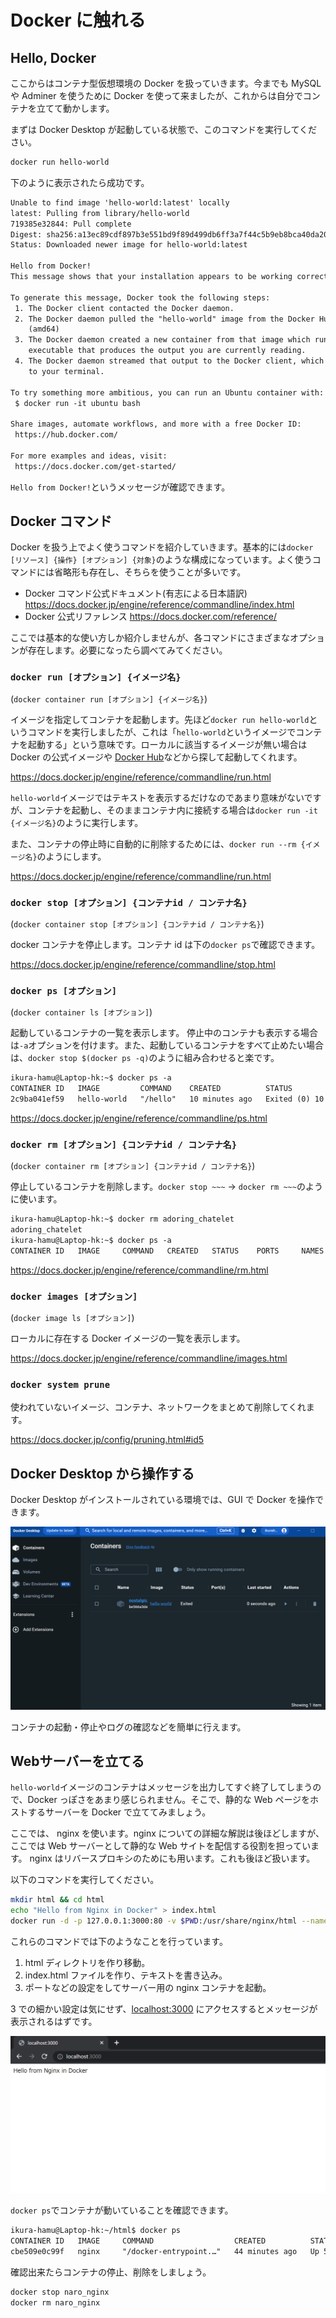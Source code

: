 # Docker に触れる

## Hello, Docker

ここからはコンテナ型仮想環境の Docker を扱っていきます。今までも MySQL や Adminer を使うために Docker を使って来ましたが、これからは自分でコンテナを立てて動かします。

まずは Docker Desktop が起動している状態で、このコマンドを実行してください。

```sh
docker run hello-world
```

下のように表示されたら成功です。

```txt
Unable to find image 'hello-world:latest' locally
latest: Pulling from library/hello-world
719385e32844: Pull complete
Digest: sha256:a13ec89cdf897b3e551bd9f89d499db6ff3a7f44c5b9eb8bca40da20eb4ea1fa
Status: Downloaded newer image for hello-world:latest

Hello from Docker!
This message shows that your installation appears to be working correctly.

To generate this message, Docker took the following steps:
 1. The Docker client contacted the Docker daemon.
 2. The Docker daemon pulled the "hello-world" image from the Docker Hub.
    (amd64)
 3. The Docker daemon created a new container from that image which runs the
    executable that produces the output you are currently reading.
 4. The Docker daemon streamed that output to the Docker client, which sent it
    to your terminal.

To try something more ambitious, you can run an Ubuntu container with:
 $ docker run -it ubuntu bash

Share images, automate workflows, and more with a free Docker ID:
 https://hub.docker.com/

For more examples and ideas, visit:
 https://docs.docker.com/get-started/
```

`Hello from Docker!`というメッセージが確認できます。

## Docker コマンド

Docker を扱う上でよく使うコマンドを紹介していきます。基本的には`docker [リソース] {操作} [オプション] {対象}`のような構成になっています。よく使うコマンドには省略形も存在し、そちらを使うことが多いです。

- Docker コマンド公式ドキュメント(有志による日本語訳) https://docs.docker.jp/engine/reference/commandline/index.html
- Docker 公式リファレンス https://docs.docker.com/reference/

ここでは基本的な使い方しか紹介しませんが、各コマンドにさまざまなオプションが存在します。必要になったら調べてみてください。

### `docker run [オプション] {イメージ名}`

(`docker container run [オプション] {イメージ名}`)

イメージを指定してコンテナを起動します。先ほど`docker run hello-world`というコマンドを実行しましたが、これは「`hello-world`というイメージでコンテナを起動する」という意味です。ローカルに該当するイメージが無い場合は Docker の公式イメージや [Docker Hub](https://hub.docker.com/)などから探して起動してくれます。

https://docs.docker.jp/engine/reference/commandline/run.html

`hello-world`イメージではテキストを表示するだけなのであまり意味がないですが、コンテナを起動し、そのままコンテナ内に接続する場合は`docker run -it {イメージ名}`のように実行します。

また、コンテナの停止時に自動的に削除するためには、`docker run --rm {イメージ名}`のようにします。

https://docs.docker.jp/engine/reference/commandline/run.html

### `docker stop [オプション] {コンテナid / コンテナ名}`

(`docker container stop [オプション] {コンテナid / コンテナ名}`)

docker コンテナを停止します。コンテナ id は下の`docker ps`で確認できます。

https://docs.docker.jp/engine/reference/commandline/stop.html

### `docker ps [オプション]`

(`docker container ls [オプション]`)

起動しているコンテナの一覧を表示します。
停止中のコンテナも表示する場合は`-a`オプションを付けます。また、起動しているコンテナをすべて止めたい場合は、`docker stop $(docker ps -q)`のように組み合わせると楽です。

```txt
ikura-hamu@Laptop-hk:~$ docker ps -a
CONTAINER ID   IMAGE         COMMAND    CREATED          STATUS                      PORTS     NAMES
2c9ba041ef59   hello-world   "/hello"   10 minutes ago   Exited (0) 10 minutes ago             adoring_chatelet
```

https://docs.docker.jp/engine/reference/commandline/ps.html

### `docker rm [オプション] {コンテナid / コンテナ名}`

(`docker container rm [オプション] {コンテナid / コンテナ名}`)

停止しているコンテナを削除します。`docker stop ~~~` -> `docker rm ~~~`のように使います。

```txt
ikura-hamu@Laptop-hk:~$ docker rm adoring_chatelet
adoring_chatelet
ikura-hamu@Laptop-hk:~$ docker ps -a
CONTAINER ID   IMAGE     COMMAND   CREATED   STATUS    PORTS     NAMES
```

https://docs.docker.jp/engine/reference/commandline/rm.html

### `docker images [オプション]`

(`docker image ls [オプション]`)

ローカルに存在する Docker イメージの一覧を表示します。

https://docs.docker.jp/engine/reference/commandline/images.html

### `docker system prune`

使われていないイメージ、コンテナ、ネットワークをまとめて削除してくれます。

https://docs.docker.jp/config/pruning.html#id5

## Docker Desktop から操作する

Docker Desktop がインストールされている環境では、GUI で Docker を操作できます。

![](images/docker_desktop.png)

コンテナの起動・停止やログの確認などを簡単に行えます。

## Webサーバーを立てる

`hello-world`イメージのコンテナはメッセージを出力してすぐ終了してしまうので、Docker っぽさをあまり感じられません。そこで、静的な Web ページをホストするサーバーを Docker で立ててみましょう。

ここでは、 nginx を使います。nginx についての詳細な解説は後ほどしますが、ここでは Web サーバーとして静的な Web サイトを配信する役割を担っています。
nginx はリバースプロキシのためにも用います。これも後ほど扱います。

以下のコマンドを実行してください。

```sh
mkdir html && cd html
echo "Hello from Nginx in Docker" > index.html
docker run -d -p 127.0.0.1:3000:80 -v $PWD:/usr/share/nginx/html --name naro_nginx nginx
```

これらのコマンドでは下のようなことを行っています。

1. html ディレクトリを作り移動。
2. index.html ファイルを作り、テキストを書き込み。
3. ポートなどの設定をしてサーバー用の nginx コンテナを起動。

3 での細かい設定は気にせず、<a href='http://localhost:3000' target="_blank" rel="noopener noreferrer">localhost:3000</a> にアクセスするとメッセージが表示されるはずです。

![](images/nginx_page.png)

`docker ps`でコンテナが動いていることを確認できます。

```txt
ikura-hamu@Laptop-hk:~/html$ docker ps
CONTAINER ID   IMAGE     COMMAND                  CREATED          STATUS         PORTS                    NAMES
cbe509e0c99f   nginx     "/docker-entrypoint.…"   44 minutes ago   Up 5 minutes   127.0.0.1:3000->80/tcp   naro_nginx
```

確認出来たらコンテナの停止、削除をしましょう。

```sh
docker stop naro_nginx
docker rm naro_nginx
```

